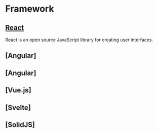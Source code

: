 # Framework

## [React](/Documents/framework-docs/react.md)

React is an open source JavaScript library for creating user interfaces.

## [Angular]

## [Angular]

## [Vue.js]

## [Svelte]

## [SolidJS]
